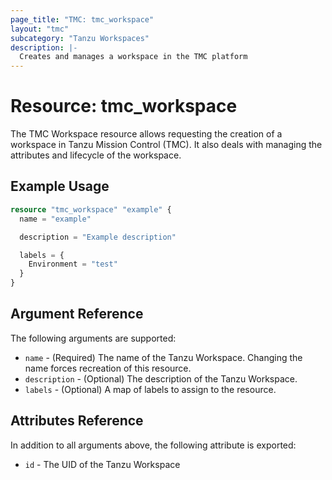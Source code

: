 ```yaml
---
page_title: "TMC: tmc_workspace"
layout: "tmc"
subcategory: "Tanzu Workspaces"
description: |-
  Creates and manages a workspace in the TMC platform
---
```


# Resource: tmc_workspace

The TMC Workspace resource allows requesting the creation of a workspace in Tanzu Mission Control (TMC). It also deals with managing the attributes and lifecycle of the workspace.

## Example Usage

```terraform
resource "tmc_workspace" "example" {
  name = "example"

  description = "Example description"

  labels = {
    Environment = "test"
  }
}
```

## Argument Reference

The following arguments are supported:

* `name` - (Required) The name of the Tanzu Workspace. Changing the name forces recreation of this resource.
* `description` - (Optional) The description of the Tanzu Workspace.
* `labels` - (Optional) A map of labels to assign to the resource.

## Attributes Reference

In addition to all arguments above, the following attribute is exported:

* `id` - The UID of the Tanzu Workspace

